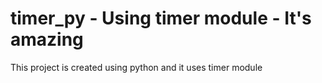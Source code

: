 # timer_py - Using timer module - It's amazing
This project is created using python and it uses timer module
